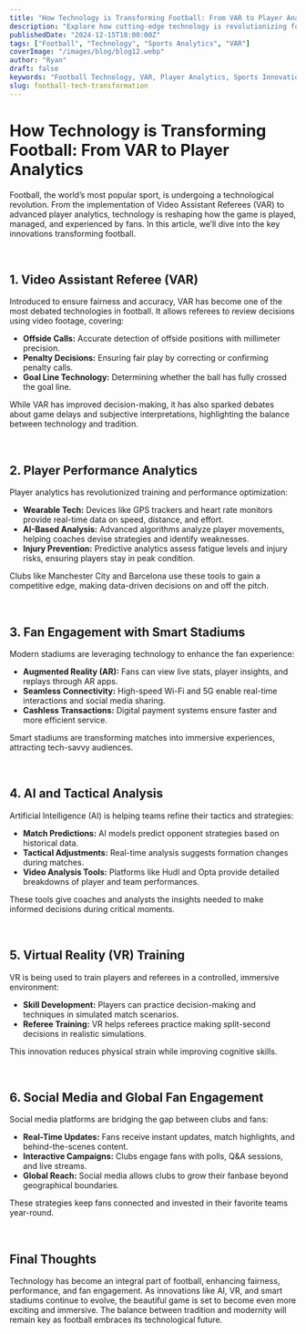 ```yaml
---
title: "How Technology is Transforming Football: From VAR to Player Analytics"
description: "Explore how cutting-edge technology is revolutionizing football, enhancing gameplay, improving player performance, and creating a better experience for fans worldwide."
publishedDate: "2024-12-15T18:00:00Z"
tags: ["Football", "Technology", "Sports Analytics", "VAR"]
coverImage: "/images/blog/blog12.webp"
author: "Ryan"
draft: false
keywords: "Football Technology, VAR, Player Analytics, Sports Innovation, AI in Football, Smart Stadiums, Goal-Line Technology, Fan Engagement, Performance Tracking"
slug: football-tech-transformation
---
```


# How Technology is Transforming Football: From VAR to Player Analytics

Football, the world’s most popular sport, is undergoing a technological revolution. From the implementation of Video Assistant Referees (VAR) to advanced player analytics, technology is reshaping how the game is played, managed, and experienced by fans. In this article, we’ll dive into the key innovations transforming football.

<br>

## 1. Video Assistant Referee (VAR)

Introduced to ensure fairness and accuracy, VAR has become one of the most debated technologies in football. It allows referees to review decisions using video footage, covering:

- **Offside Calls:** Accurate detection of offside positions with millimeter precision.
- **Penalty Decisions:** Ensuring fair play by correcting or confirming penalty calls.
- **Goal Line Technology:** Determining whether the ball has fully crossed the goal line.

While VAR has improved decision-making, it has also sparked debates about game delays and subjective interpretations, highlighting the balance between technology and tradition.

<br>

## 2. Player Performance Analytics

Player analytics has revolutionized training and performance optimization:

- **Wearable Tech:** Devices like GPS trackers and heart rate monitors provide real-time data on speed, distance, and effort.
- **AI-Based Analysis:** Advanced algorithms analyze player movements, helping coaches devise strategies and identify weaknesses.
- **Injury Prevention:** Predictive analytics assess fatigue levels and injury risks, ensuring players stay in peak condition.

Clubs like Manchester City and Barcelona use these tools to gain a competitive edge, making data-driven decisions on and off the pitch.

<br>

## 3. Fan Engagement with Smart Stadiums

Modern stadiums are leveraging technology to enhance the fan experience:

- **Augmented Reality (AR):** Fans can view live stats, player insights, and replays through AR apps.
- **Seamless Connectivity:** High-speed Wi-Fi and 5G enable real-time interactions and social media sharing.
- **Cashless Transactions:** Digital payment systems ensure faster and more efficient service.

Smart stadiums are transforming matches into immersive experiences, attracting tech-savvy audiences.

<br>

## 4. AI and Tactical Analysis

Artificial Intelligence (AI) is helping teams refine their tactics and strategies:

- **Match Predictions:** AI models predict opponent strategies based on historical data.
- **Tactical Adjustments:** Real-time analysis suggests formation changes during matches.
- **Video Analysis Tools:** Platforms like Hudl and Opta provide detailed breakdowns of player and team performances.

These tools give coaches and analysts the insights needed to make informed decisions during critical moments.

<br>

## 5. Virtual Reality (VR) Training

VR is being used to train players and referees in a controlled, immersive environment:

- **Skill Development:** Players can practice decision-making and techniques in simulated match scenarios.
- **Referee Training:** VR helps referees practice making split-second decisions in realistic simulations.

This innovation reduces physical strain while improving cognitive skills.

<br>

## 6. Social Media and Global Fan Engagement

Social media platforms are bridging the gap between clubs and fans:

- **Real-Time Updates:** Fans receive instant updates, match highlights, and behind-the-scenes content.
- **Interactive Campaigns:** Clubs engage fans with polls, Q&A sessions, and live streams.
- **Global Reach:** Social media allows clubs to grow their fanbase beyond geographical boundaries.

These strategies keep fans connected and invested in their favorite teams year-round.

<br>

## Final Thoughts

Technology has become an integral part of football, enhancing fairness, performance, and fan engagement. As innovations like AI, VR, and smart stadiums continue to evolve, the beautiful game is set to become even more exciting and immersive. The balance between tradition and modernity will remain key as football embraces its technological future.
